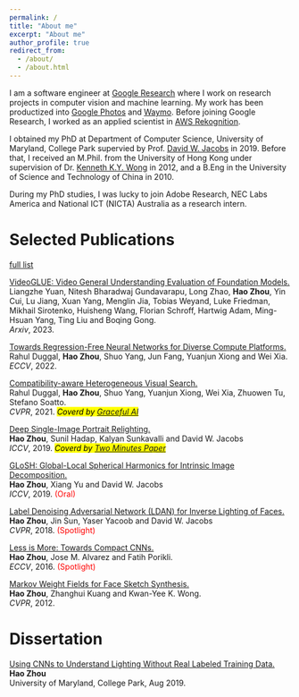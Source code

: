 ```yaml
---
permalink: /
title: "About me"
excerpt: "About me"
author_profile: true
redirect_from: 
  - /about/
  - /about.html
---
```

I am a software engineer at [Google Research](https://research.google) where I work on research projects in computer vision and machine learning. My work has been productized into [Google Photos](https://www.google.com/photos/about/) and [Waymo](https://waymo.com). Before joining Google Research, I worked as an applied scientist in [AWS Rekognition](
https://aws.amazon.com/rekognition/).

I obtained my PhD at Department of Computer Science, University of Maryland, College Park supervied by Prof. [David W. Jacobs](https://www.cs.umd.edu/~djacobs/) in 2019. Before that, I received an M.Phil. from the University of Hong Kong under supervision of Dr. [Kenneth K.Y. Wong](http://i.cs.hku.hk/~kykwong/) in 2012, and a B.Eng in the University of Science and Technology of China in 2010.

During my PhD studies, I was lucky to join Adobe Research, NEC Labs America and National ICT (NICTA) Australia as a research intern.


Selected Publications
======

[full list](https://scholar.google.com/citations?user=LSkAN30AAAAJ&hl=en)

<a href="https://arxiv.org/pdf/2307.03166.pdf"><papertitle>VideoGLUE: Video General Understanding Evaluation of Foundation Models.</papertitle></a>
<br>Liangzhe Yuan, Nitesh Bharadwaj Gundavarapu, Long Zhao, <strong>Hao Zhou</strong>, Yin Cui, Lu Jiang, Xuan Yang, Menglin Jia, Tobias Weyand, Luke Friedman, Mikhail Sirotenko, Huisheng Wang, Florian Schroff, Hartwig Adam, Ming-Hsuan Yang, Ting Liu and Boqing Gong.
<br><em>Arxiv</em>, 2023.

<a href="https://arxiv.org/pdf/2209.13740.pdf"><papertitle>Towards Regression-Free Neural Networks for Diverse Compute Platforms.</papertitle></a>
<br>Rahul Duggal, <strong>Hao Zhou</strong>, Shuo Yang, Jun Fang, Yuanjun Xiong and Wei Xia.
<br><em>ECCV</em>, 2022.

<a href="https://openaccess.thecvf.com/content/CVPR2021/papers/Duggal_Compatibility-Aware_Heterogeneous_Visual_Search_CVPR_2021_paper.pdf"> <papertitle>Compatibility-aware Heterogeneous Visual Search.</papertitle></a>
<br>Rahul Duggal, <strong>Hao Zhou</strong>, Shuo Yang, Yuanjun Xiong, Wei Xia, Zhuowen Tu, Stefano Soatto.
<br><em>CVPR</em>, 2021. <em><mark>Coverd by <a href="https://www.amazon.science/latest-news/graceful-ai">Graceful AI</a></mark></em>

<a href="https://openaccess.thecvf.com/content_ICCV_2019/papers/Zhou_Deep_Single-Image_Portrait_Relighting_ICCV_2019_paper.pdf"><papertitle>Deep Single-Image Portrait Relighting.</papertitle></a>
<br><strong>Hao Zhou</strong>, Sunil Hadap, Kalyan Sunkavalli and David W. Jacobs
<br><em>ICCV</em>, 2019. <em><mark>Coverd by <a href="https://www.youtube.com/watch?v=Ks7wDYsN4yM">Two Minutes Paper</a></mark></em>

<a href="https://openaccess.thecvf.com/content_ICCV_2019/papersZhou_GLoSH_Global-Local_Spherical_Harmonics_for_Intrinsic_Image_Decomposition_ICCV_2019_paper.pdf"><papertitle>GLoSH: Global-Local Spherical Harmonics for Intrinsic Image Decomposition.</papertitle></a>
<br><strong>Hao Zhou</strong>, Xiang Yu and David W. Jacobs
<br><em>ICCV</em>, 2019. <font color="red">(Oral)</font>

<a href="https://openaccess.thecvf.com/content_cvpr_2018/papers/Zhou_Label_Denoising_Adversarial_CVPR_2018_paper.pdf"><papertitle>Label Denoising Adversarial Network (LDAN) for Inverse Lighting of Faces.</papertitle></a>
<br><strong>Hao Zhou</strong>, Jin Sun, Yaser Yacoob and David W. Jacobs<br>
<em>CVPR</em>, 2018. <font color="red">(Spotlight)</font>
  
<a href="files/zhou_ECCV2016.pdf"><papertitle>Less is More: Towards Compact CNNs.</papertitle></a>
<br><strong>Hao Zhou</strong>, Jose M. Alvarez and Fatih Porikli.<br>
<em>ECCV</em>, 2016. <font color="red">(Spotlight)</font>

<a href="files/zhou_cvpr12.pdf"><papertitle>Markov Weight Fields for Face Sketch Synthesis.</papertitle></a>
<br><strong>Hao Zhou</strong>, Zhanghui Kuang and Kwan-Yee K. Wong.<br>
<em>CVPR</em>, 2012.


Dissertation
======
<a href="files/mainthesis.pdf"><papertitle>Using CNNs to Understand Lighting Without Real Labeled Training Data.</papertitle></a>
<br><strong>Hao Zhou</strong>
<br>University of Maryland, College Park, Aug 2019.